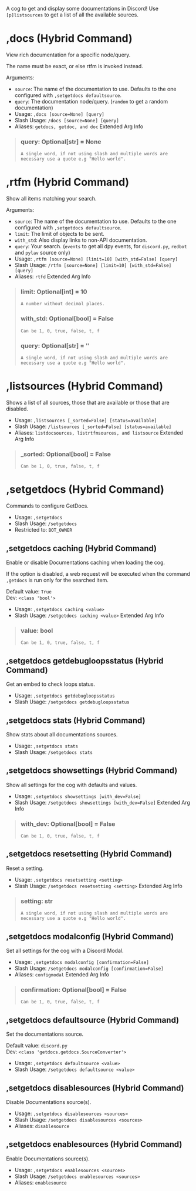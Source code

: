 A cog to get and display some documentations in Discord! Use `[p]listsources` to get a list of all the available sources.

# ,docs (Hybrid Command)
View rich documentation for a specific node/query.<br/>

The name must be exact, or else rtfm is invoked instead.<br/>

Arguments:<br/>
- `source`: The name of the documentation to use. Defaults to the one configured with `,setgetdocs defaultsource`.<br/>
- `query`: The documentation node/query. (`random` to get a random documentation)<br/>
 - Usage: `,docs [source=None] [query]`
 - Slash Usage: `/docs [source=None] [query]`
 - Aliases: `getdocs, getdoc, and doc`
Extended Arg Info
> ### query: Optional[str] = None
> ```
> A single word, if not using slash and multiple words are necessary use a quote e.g "Hello world".
> ```
# ,rtfm (Hybrid Command)
Show all items matching your search.<br/>

Arguments:<br/>
- `source`: The name of the documentation to use. Defaults to the one configured with `,setgetdocs defaultsource`.<br/>
- `limit`: The limit of objects to be sent.<br/>
- `with_std`: Also display links to non-API documentation.<br/>
- `query`: Your search. (`events` to get all dpy events, for `discord.py`, `redbot` and `pylav` source only)<br/>
 - Usage: `,rtfm [source=None] [limit=10] [with_std=False] [query]`
 - Slash Usage: `/rtfm [source=None] [limit=10] [with_std=False] [query]`
 - Aliases: `rtfd`
Extended Arg Info
> ### limit: Optional[int] = 10
> ```
> A number without decimal places.
> ```
> ### with_std: Optional[bool] = False
> ```
> Can be 1, 0, true, false, t, f
> ```
> ### query: Optional[str] = ''
> ```
> A single word, if not using slash and multiple words are necessary use a quote e.g "Hello world".
> ```
# ,listsources (Hybrid Command)
Shows a list of all sources, those that are available or those that are disabled.<br/>
 - Usage: `,listsources [_sorted=False] [status=available]`
 - Slash Usage: `/listsources [_sorted=False] [status=available]`
 - Aliases: `listdocsources, listrtfmsources, and listsource`
Extended Arg Info
> ### _sorted: Optional[bool] = False
> ```
> Can be 1, 0, true, false, t, f
> ```
# ,setgetdocs (Hybrid Command)
Commands to configure GetDocs.<br/>
 - Usage: `,setgetdocs`
 - Slash Usage: `/setgetdocs`
 - Restricted to: `BOT_OWNER`
## ,setgetdocs caching (Hybrid Command)
Enable or disable Documentations caching when loading the cog.<br/>

If the option is disabled, a web request will be executed when the command `,getdocs` is run only for the searched item.<br/>

Default value: `True`<br/>
Dev: `<class 'bool'>`<br/>
 - Usage: `,setgetdocs caching <value>`
 - Slash Usage: `/setgetdocs caching <value>`
Extended Arg Info
> ### value: bool
> ```
> Can be 1, 0, true, false, t, f
> ```
## ,setgetdocs getdebugloopsstatus (Hybrid Command)
Get an embed to check loops status.<br/>
 - Usage: `,setgetdocs getdebugloopsstatus`
 - Slash Usage: `/setgetdocs getdebugloopsstatus`
## ,setgetdocs stats (Hybrid Command)
Show stats about all documentations sources.<br/>
 - Usage: `,setgetdocs stats`
 - Slash Usage: `/setgetdocs stats`
## ,setgetdocs showsettings (Hybrid Command)
Show all settings for the cog with defaults and values.<br/>
 - Usage: `,setgetdocs showsettings [with_dev=False]`
 - Slash Usage: `/setgetdocs showsettings [with_dev=False]`
Extended Arg Info
> ### with_dev: Optional[bool] = False
> ```
> Can be 1, 0, true, false, t, f
> ```
## ,setgetdocs resetsetting (Hybrid Command)
Reset a setting.<br/>
 - Usage: `,setgetdocs resetsetting <setting>`
 - Slash Usage: `/setgetdocs resetsetting <setting>`
Extended Arg Info
> ### setting: str
> ```
> A single word, if not using slash and multiple words are necessary use a quote e.g "Hello world".
> ```
## ,setgetdocs modalconfig (Hybrid Command)
Set all settings for the cog with a Discord Modal.<br/>
 - Usage: `,setgetdocs modalconfig [confirmation=False]`
 - Slash Usage: `/setgetdocs modalconfig [confirmation=False]`
 - Aliases: `configmodal`
Extended Arg Info
> ### confirmation: Optional[bool] = False
> ```
> Can be 1, 0, true, false, t, f
> ```
## ,setgetdocs defaultsource (Hybrid Command)
Set the documentations source.<br/>

Default value: `discord.py`<br/>
Dev: `<class 'getdocs.getdocs.SourceConverter'>`<br/>
 - Usage: `,setgetdocs defaultsource <value>`
 - Slash Usage: `/setgetdocs defaultsource <value>`
## ,setgetdocs disablesources (Hybrid Command)
Disable Documentations source(s).<br/>
 - Usage: `,setgetdocs disablesources <sources>`
 - Slash Usage: `/setgetdocs disablesources <sources>`
 - Aliases: `disablesource`
## ,setgetdocs enablesources (Hybrid Command)
Enable Documentations source(s).<br/>
 - Usage: `,setgetdocs enablesources <sources>`
 - Slash Usage: `/setgetdocs enablesources <sources>`
 - Aliases: `enablesource`
